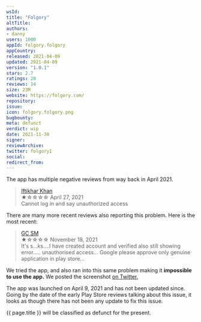 ```yaml
---
wsId: 
title: "Folgory"
altTitle: 
authors:
- danny
users: 1000
appId: folgory.folgory
appCountry: 
released: 2021-04-09
updated: 2021-04-09
version: "1.0.1"
stars: 2.7
ratings: 20
reviews: 14
size: 23M
website: https://folgory.com/
repository: 
issue: 
icon: folgory.folgory.png
bugbounty: 
meta: defunct
verdict: wip
date: 2021-11-30
signer: 
reviewArchive:
twitter: folgory1
social:
redirect_from:
---
```


The app has multiple negative reviews from way back in April 2021. 

> [Iftikhar Khan](https://play.google.com/store/apps/details?id=folgory.folgory&reviewId=gp%3AAOqpTOGNet_e7SrVeQ9TN9hforJgbhnREGcStjk5ZTto6dLpm0fFC7vxmnycOImV51DhwUcYvRsKy2tQoBUZ9w)<br>
  ★☆☆☆☆ April 27, 2021 <br>
       Cannot log in and say unauthorized access
       
There are many more recent reviews also reporting this problem. Here is the most recent:

> [GC SM](https://play.google.com/store/apps/details?id=folgory.folgory&reviewId=gp%3AAOqpTOEVbkmjNGqxL3-VdofgDTTJ-Ni3RYV45U0huoWfp86wiffJrbMmKYqZUrAvTHHOZEySoiPMo88GYXArYw)<br>
  ★☆☆☆☆ November 18, 2021 <br>
       It's s...ks....I have created account and verified also still showing error..... unauthorised access... Google please approve only genuine application in play store...
       
We tried the app, and also ran into this same problem making it **impossible to use the app.** We posted the screenshot [on Twitter.](https://twitter.com/BitcoinWalletz/status/1463338329512972293)

The app was launched on April 9, 2021 and has not been updated since. Going by the date of the early Play Store reviews talking about this issue, it looks as though there has not been any update to fix this issue.

 {{ page.title }} will be classified as defunct for the present.